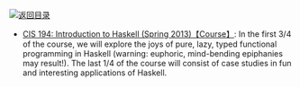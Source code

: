 [![返回目录](https://parg.co/UGo)](https://parg.co/b4z) 
 
- [CIS 194: Introduction to Haskell (Spring 2013)【Course】](https://www.seas.upenn.edu/~cis194/spring13/): In the first 3/4 of the course, we will explore the joys of pure, lazy, typed functional programming in Haskell (warning: euphoric, mind-bending epiphanies may result!). The last 1/4 of the course will consist of case studies in fun and interesting applications of Haskell.